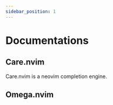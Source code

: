 ```yaml
---
sidebar_position: 1
---
```


# Documentations

## Care.nvim

Care.nvim is a neovim completion engine.

## Omega.nvim
